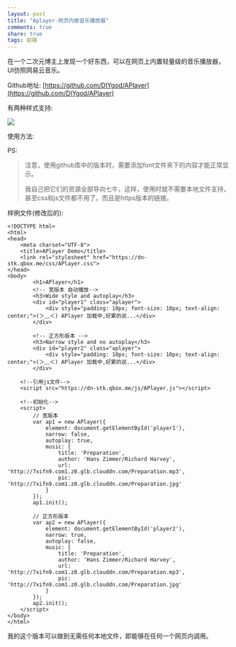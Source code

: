 ```yaml
---
layout: post
title: "Aplayer-网页内嵌音乐播放器"
comments: true
share: true
tags: 前端
---
```



在一个二次元博主上发现一个好东西，可以在网页上内置轻量级的音乐播放器，UI仿照网易云音乐。

Github地址: [https://github.com/DIYgod/APlayer](https://github.com/DIYgod/APlayer)

有两种样式支持:

![](https://dn-joway.qbox.me/1448158058475_QQ%E6%88%AA%E5%9B%BE20151122100727.png)


使用方法:

PS:

> 注意，使用github库中的版本时，需要添加font文件夹下的内容才能正常显示。
> 
> 我自己把它们的资源全部导向七牛，这样，使用时就不需要本地文件支持，甚至css和js文件都不用了。而且是https版本的链接。

样例文件(修改后的):

	<!DOCTYPE html>
	<html>
	<head>
	    <meta charset="UTF-8">
	    <title>APlayer Demo</title>
	    <link rel="stylesheet" href="https://dn-stk.qbox.me/css/APlayer.css">
	</head>
	<body>
	        <h1>APlayer</h1>
	        <!-- 宽版本 自动播放-->
	        <h3>Wide style and autoplay</h3>
	        <div id="player1" class="aplayer">
	            <div style="padding: 10px; font-size: 10px; text-align: center;">(＞﹏＜) APlayer 加载中,好累的说...</div>
	        </div>
	        
	        <!-- 正方形版本 -->
	        <h3>Narrow style and no autoplay</h3>
	        <div id="player2" class="aplayer">
	            <div style="padding: 10px; font-size: 10px; text-align: center;">(＞﹏＜) APlayer 加载中,好累的说...</div>
	        </div>
	        
	    <!--引用js文件-->
	    <script src="https://dn-stk.qbox.me/js/APlayer.js"></script>
	    
	    <!--初始化-->
	    <script>
	        // 宽版本
	        var ap1 = new APlayer({
	            element: document.getElementById('player1'),
	            narrow: false,
	            autoplay: true,
	            music: {
	                title: 'Preparation',
	                author: 'Hans Zimmer/Richard Harvey',
	                url: 'http://7xifn9.com1.z0.glb.clouddn.com/Preparation.mp3',
	                pic: 'http://7xifn9.com1.z0.glb.clouddn.com/Preparation.jpg'
	            }
	        });
	        ap1.init();
	        
	        // 正方形版本
	        var ap2 = new APlayer({
	            element: document.getElementById('player2'),
	            narrow: true,
	            autoplay: false,
	            music: {
	                title: 'Preparation',
	                author: 'Hans Zimmer/Richard Harvey',
	                url: 'http://7xifn9.com1.z0.glb.clouddn.com/Preparation.mp3',
	                pic: 'http://7xifn9.com1.z0.glb.clouddn.com/Preparation.jpg'
	            }
	        });
	        ap2.init();
	    </script>
	</body>
	</html>


我的这个版本可以做到无需任何本地文件，即能够在任何一个网页内调用。
